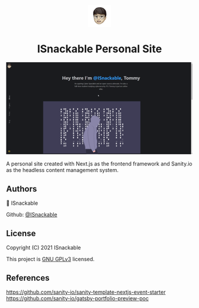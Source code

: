 <p align="center">
  <a href="https://www.github.com/ISnackable">
    <img alt="Logo" src="next-web/public/icon.png" width="60" />
  </a>
</p>
<h1 align="center">
  ISnackable Personal Site
</h1>

![Personal site preview](./next-web/public/preview.png)

A personal site created with Next.js as the frontend framework and Sanity.io as the headless content management system.

## Authors

👤 ISnackable

Github: [@ISnackable](https://www.github.com/ISnackable)

## License

Copyright (C) 2021 ISnackable

This project is [GNU GPLv3](https://choosealicense.com/licenses/gpl-3.0/) licensed.

## References

https://github.com/sanity-io/sanity-template-nextjs-event-starter
https://github.com/sanity-io/gatsby-portfolio-preview-poc
